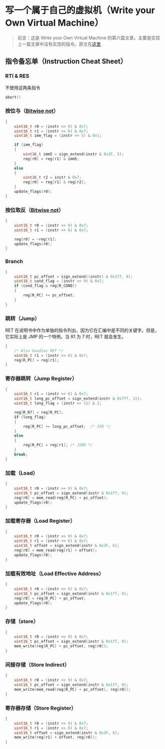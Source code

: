 # 写一个属于自己的虚拟机（Write your Own Virtual Machine）

> 前言：这是 Write your Own Virtual Machine 的第六篇文章。主要是实现上一篇文章中没有实现的指令。原文在[这里](https://justinmeiners.github.io/lc3-vm/)



## 指令备忘单（Instruction Cheat Sheet）



### RTI & RES

不使用这两条指令



```c
abort()
```



### 按位与（[Bitwise not](https://en.wikipedia.org/wiki/Bitwise_operation#NOT)）



```c
{
    uint16_t r0 = (instr >> 9) & 0x7;
    uint16_t r1 = (instr >> 6) & 0x7;
    uint16_t imm_flag = (instr >> 5) & 0x1;

    if (imm_flag)
    {
        uint16_t imm5 = sign_extend(instr & 0x1F, 5);
        reg[r0] = reg[r1] & imm5;
    }
    else
    {
        uint16_t r2 = instr & 0x7;
        reg[r0] = reg[r1] & reg[r2];
    }
    update_flags(r0);
}
```



### 按位取反（[Bitwise not](https://en.wikipedia.org/wiki/Bitwise_operation#NOT)）



```c
{
    uint16_t r0 = (instr >> 9) & 0x7;
    uint16_t r1 = (instr >> 6) & 0x7;

    reg[r0] = ~reg[r1];
    update_flags(r0);
}
```



### Branch

```c
{
    uint16_t pc_offset = sign_extend((instr) & 0x1ff, 9);
    uint16_t cond_flag = (instr >> 9) & 0x7;
    if (cond_flag & reg[R_COND])
    {
        reg[R_PC] += pc_offset;
    }
}
```



### 跳转（Jump）

RET 在说明书中作为单独的指令列出，因为它在汇编中是不同的关键字。但是，它实际上是 JMP 的一个特例。当 R1 为 7 时，RET 就会发生。



```c
{
    /* Also handles RET */
    uint16_t r1 = (instr >> 6) & 0x7;
    reg[R_PC] = reg[r1];
}
```



### 寄存器跳转（Jump Register）

```c
{
    uint16_t r1 = (instr >> 6) & 0x7;
    uint16_t long_pc_offset = sign_extend(instr & 0x7ff, 11);
    uint16_t long_flag = (instr >> 11) & 1;

    reg[R_R7] = reg[R_PC];
    if (long_flag)
    {
        reg[R_PC] += long_pc_offset;  /* JSR */
    }
    else
    {
        reg[R_PC] = reg[r1]; /* JSRR */
    }
    break;
}
```



### 加载（Load）

```c
{
    uint16_t r0 = (instr >> 9) & 0x7;
    uint16_t pc_offset = sign_extend(instr & 0x1ff, 9);
    reg[r0] = mem_read(reg[R_PC] + pc_offset);
    update_flags(r0);
}
```



### 加载寄存器（Load Register）

```c
{
    uint16_t r0 = (instr >> 9) & 0x7;
    uint16_t r1 = (instr >> 6) & 0x7;
    uint16_t offset = sign_extend(instr & 0x3F, 6);
    reg[r0] = mem_read(reg[r1] + offset);
    update_flags(r0);
}
```



### 加载有效地址（Load Effective Address）



```c
{
    uint16_t r0 = (instr >> 9) & 0x7;
    uint16_t pc_offset = sign_extend(instr & 0x1ff, 9);
    reg[r0] = reg[R_PC] + pc_offset;
    update_flags(r0);
}
```



### 存储（store）

```c
{
    uint16_t r0 = (instr >> 9) & 0x7;
    uint16_t pc_offset = sign_extend(instr & 0x1ff, 9);
    mem_write(reg[R_PC] + pc_offset, reg[r0]);
}
```



### 间接存储（Store Indirect）

```c
{
    uint16_t r0 = (instr >> 9) & 0x7;
    uint16_t pc_offset = sign_extend(instr & 0x1ff, 9);
    mem_write(mem_read(reg[R_PC] + pc_offset), reg[r0]);
}
```



### 寄存器存储（Store Register）

```c
{
    uint16_t r0 = (instr >> 9) & 0x7;
    uint16_t r1 = (instr >> 6) & 0x7;
    uint16_t offset = sign_extend(instr & 0x3F, 6);
    mem_write(reg[r1] + offset, reg[r0]);
}
```






